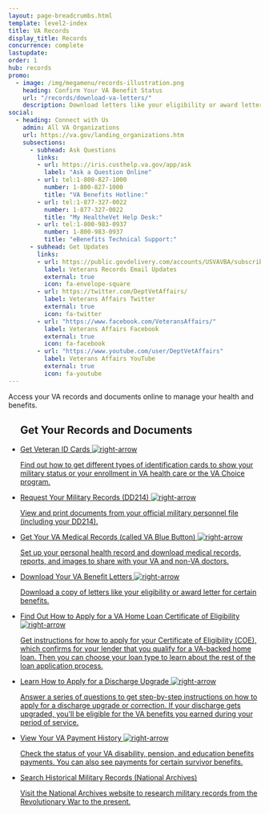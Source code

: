 ```yaml
---
layout: page-breadcrumbs.html
template: level2-index
title: VA Records
display_title: Records
concurrence: complete
lastupdate:
order: 1
hub: records
promo:
  - image: /img/megamenu/records-illustration.png
    heading: Confirm Your VA Benefit Status
    url: "/records/download-va-letters/"
    description: Download letters like your eligibility or award letter for certain benefits.
social:
  - heading: Connect with Us
    admin: All VA Organizations
    url: https://va.gov/landing_organizations.htm
    subsections:
      - subhead: Ask Questions
        links:
        - url: https://iris.custhelp.va.gov/app/ask
          label: "Ask a Question Online"
        - url: tel:1-800-827-1000
          number: 1-800-827-1000
          title: "VA Benefits Hotline:"
        - url: tel:1-877-327-0022
          number: 1-877-327-0022
          title: "My HealtheVet Help Desk:"
        - url: tel:1-800-983-0937
          number: 1-800-983-0937
          title: "eBenefits Technical Support:"
      - subhead: Get Updates
        links:
        - url: https://public.govdelivery.com/accounts/USVAVBA/subscriber/new
          label: Veterans Records Email Updates
          external: true
          icon: fa-envelope-square
        - url: https://twitter.com/DeptVetAffairs/
          label: Veterans Affairs Twitter
          external: true
          icon: fa-twitter
        - url: "https://www.facebook.com/VeteransAffairs/"
          label: Veterans Affairs Facebook
          external: true
          icon: fa-facebook
        - url: "https://www.youtube.com/user/DeptVetAffairs"
          label: Veterans Affairs YouTube
          external: true
          icon: fa-youtube
---
```


<p class="va-introtext">
Access your VA records and documents online to manage your health and benefits.
</p>

<section class='usa-grid'>
  <div class="va-h-ruled--stars"></div>
</section>
<ul id="get" class="hub-page-link-list">
  <h2 class="hub-page-link-list--title">
    Get Your Records and Documents
  </h2>
  <li class="hub-page-link-list--item">
    <a href="/records/get-veteran-id-cards/">
      <span class="hub-page-link-list--header">
        Get Veteran ID Cards
        <img class="all-link-arrow" src="/img/arrow-right-blue.svg" alt="right-arrow"/>
      </span>
      <p class="hub-page-link-list--description">Find out how to get different types of identification cards to show your military status or your enrollment in VA health care or the VA Choice program.</p>
    </a>
  </li>
  <li class="hub-page-link-list--item">
    <a href="/records/get-military-service-records/">
      <span class="hub-page-link-list--header">
        Request Your Military Records (DD214)
        <img class="all-link-arrow" src="/img/arrow-right-blue.svg" alt="right-arrow"/>
      </span>
      <p class="hub-page-link-list--description">View and print documents from your official military personnel file (including your DD214).</p>
    </a>
  </li>
  <li class="hub-page-link-list--item">
    <a href="/health-care/get-medical-records/">
      <span class="hub-page-link-list--header">
        Get Your VA Medical Records (called VA Blue Button)
        <img class="all-link-arrow" src="/img/arrow-right-blue.svg" alt="right-arrow"/>
      </span>
      <p class="hub-page-link-list--description">Set up your personal health record and download medical records, reports, and images to share with your VA and non-VA doctors.</p>
    </a>
  </li>
  <li class="hub-page-link-list--item">
    <a href="/records/download-va-letters/">
      <span class="hub-page-link-list--header">
        Download Your VA Benefit Letters
        <img class="all-link-arrow" src="/img/arrow-right-blue.svg" alt="right-arrow"/>
      </span>
      <p class="hub-page-link-list--description">Download a copy of letters like your eligibility or award letter for certain benefits.</p>
    </a>
  </li>
  <li class="hub-page-link-list--item">
    <a href="/housing-assistance/home-loans/how-to-apply/">
      <span class="hub-page-link-list--header">
        Find Out How to Apply for a VA Home Loan Certificate of Eligibility
        <img class="all-link-arrow" src="/img/arrow-right-blue.svg" alt="right-arrow"/>
      </span>
      <p class="hub-page-link-list--description">Get instructions for how to apply for your Certificate of Eligibility (COE), which confirms for your lender that you qualify for a VA-backed home loan. Then you can choose your loan type to learn about the rest of the loan application process.</p>
    </a>
  </li>
  <li class="hub-page-link-list--item">
    <a href="/discharge-upgrade-instructions/">
      <span class="hub-page-link-list--header">
        Learn How to Apply for a Discharge Upgrade
        <img class="all-link-arrow" src="/img/arrow-right-blue.svg" alt="right-arrow"/>
      </span>
      <p class="hub-page-link-list--description">Answer a series of questions to get step-by-step instructions on how to apply for a discharge upgrade or correction. If your discharge gets upgraded, you'll be eligible for the VA benefits you earned during your period of service.</p>
    </a>
  </li>
  <li class="hub-page-link-list--item">
    <a href="/va-payment-history/">
      <span class="hub-page-link-list--header">
        View Your VA Payment History
        <img class="all-link-arrow" src="/img/arrow-right-blue.svg" alt="right-arrow"/>
      </span>
      <p class="hub-page-link-list--description">Check the status of your VA disability, pension, and education benefits payments. You can also see payments for certain survivor benefits.</p>
    </a>
  </li>
  <li class="hub-page-link-list--item">
    <a href="https://www.archives.gov/" class="no-external-icon" target="_blank">
      <span class="hub-page-link-list--header">
        Search Historical Military Records (National Archives)
        <i class="external-link-icon-black"></i>
      </span>
      <p class="hub-page-link-list--description">Visit the National Archives website to research military records from the Revolutionary War to the present.</p>
    </a>
  </li>
</ul>
